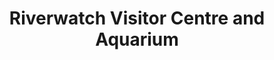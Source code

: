 ---
title: "Riverwatch Visitor Centre and Aquarium"
address: "Loughs Agency - Riverwatch, 22 Victoria Road, Derry, Derry, BT47 2AB"
tel: "+44 (0)28 7134 2100"
county: "Derry"
category: "Zoos And Aquariums"
type: "Content"
lat: "54.9918098449707"
lng: "-7.320168972015381"
---